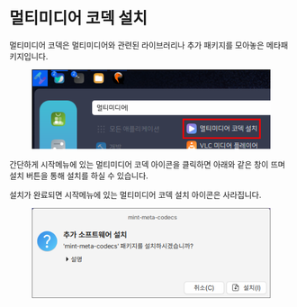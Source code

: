 # 멀티미디어 코덱 설치

멀티미디어 코덱은 멀티미디어와 관련된 라이브러리나 추가 패키지를 모아놓은 메타패키지입니다.

<figure><img src="../../.gitbook/assets/multimediacodec_001.png" alt=""><figcaption></figcaption></figure>

간단하게 시작메뉴에 있는 멀티미디어 코덱 아이콘을 클릭하면 아래와 같은 창이 뜨며 설치 버튼을 통해 설치를 하실 수 있습니다.

설치가 완료되면 시작메뉴에 있는 멀티미디어 코덱 설치 아이콘은 사라집니다.

<figure><img src="../../.gitbook/assets/multimediacodec_002.png" alt=""><figcaption></figcaption></figure>

